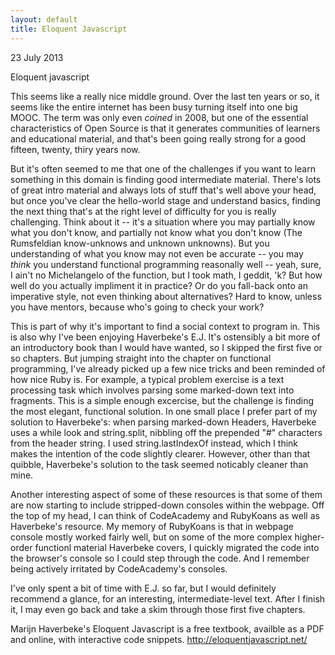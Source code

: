 ```yaml
---
layout: default
title: Eloquent Javascript
---
```


23 July 2013

Eloquent javascript

This seems like a really nice middle ground. Over the last ten years or so, it seems like the entire internet has been busy turning itself into one big MOOC. The term was only even *coined* in 2008, but one of the essential characteristics of Open Source is that it generates communities of learners and educational material, and that's been going really strong for a good fifteen, twenty, thiry years now.

But it's often seemed to me that one of the challenges if you want to learn something in this domain is finding good intermediate material. There's lots of great intro material and always lots of stuff that's well above your head, but once you've clear the hello-world stage and understand basics, finding the next thing that's at the right level of difficulty for you is really challenging. Think about it -- it's a situation where you may partially know what you don't know, and partially not know what you don't know (The Rumsfeldian know-unknows and unknown unknowns). But you understanding of what you know may not even be accurate -- you may *think* you understand functional programming reasonally well -- yeah, sure, I ain't no Michelangelo of the function, but I took math, I geddit, 'k? But how well do you actually impliment it in practice? Or do you fall-back onto an imperative style, not even thinking about alternatives? Hard to know, unless you have mentors, because who's going to check your work?

This is part of why it's important to find a social context to program in. This is also why I've been enjoying Haverbeke's E.J. It's ostensibly a bit more of an introductory book than I would have wanted, so I skipped the first five or so chapters. But jumping straight into the chapter on functional programming, I've already picked up a few nice tricks and been reminded of how nice Ruby is. For example, a typical problem exercise is a text processing task which involves parsing some marked-down text into fragments. This is a simple enough excercise, but the challenge is finding the most elegant, functional solution. In one small place I prefer part of my solution to Haverbeke's: when parsing marked-down Headers, Haverbeke uses a while look and string.split, nibbling off the prepended "#" characters from the header string. I used string.lastIndexOf instead, which I think makes the intention of the code slightly clearer. However, other than that quibble, Haverbeke's solution to the task seemed noticably cleaner than mine.

Another interesting aspect of some of these resources is that some of them are now starting to include stripped-down consoles within the webpage. Off the top of my head, I can think of CodeAcademy and RubyKoans as well as Haverbeke's resource. My memory of RubyKoans is that in webpage console mostly worked fairly well, but on some of the more complex higher-order functionl material Haverbeke covers, I quickly migrated the code into the browser's console so I could step through the code. And I remember being actively irritated by CodeAcademy's consoles.

I've only spent a bit of time with E.J. so far, but I would definitely recommend a glance, for an interesting, intermediate-level text. After I finish it, I may even go back and take a skim through those first five chapters.

Marijn Haverbeke's Eloquent Javascript is a free textbook, availble as a PDF and online, with interactive code snippets.
http://eloquentjavascript.net/